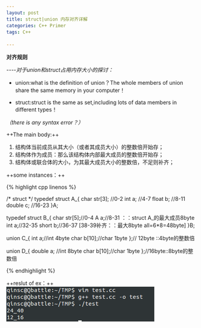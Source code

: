 ```yaml
---
layout: post
title: struct|union 内存对齐详解
categories: C++ Primer
tags: C++

---
```


**对齐规则**

*----对于union和struct占用内存大小的探讨：*

* union:what is the definition of union？The whole members of union share the same memory in your computer！

* struct:struct is the same as set,including lots of data members in different types！

*（there is any syntax error？）*

++The main body:++

1. 结构体当前成员从其大小（或者其成员大小）的整数倍开始存；
2. 结构体作为成员：那么该结构体内部最大成员的整数倍开始存；
3. 结构体或联合体的大小，为其最大成员大小的整数倍，不足则补齐；

++some instances：++

{% highlight cpp linenos %}

/*
    struct
*/
typedef struct A_{
	char str[3]; //0-2
    int a; //4-7
    float b; //8-11
    double c; //16-23
}A;

typedef struct B_{
	char str[5];//0-4
    A a;//8-31 ：：struct A_的最大成员8byte
    int a;//32-35
    short b;//36-37 [38-39补齐：：最大8byte all=6*8=48byte]
}B;

union C_{
	int a;//int 4byte
    char b[10];//char 1byte
};// 12byte ::4byte的整数倍

union D_{
	double a; //int 8byte
    char b[10];//char 1byte
};//16byte::8byte的整数倍


{% endhighlight %}

++reslut of ex：++
![运行结果](/images/memory-alignment.png)